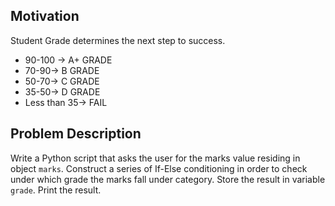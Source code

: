 ## Motivation
Student Grade determines the next step to success. 

+  90-100 ->  A+ GRADE
+ 70-90-> B GRADE
+ 50-70-> C GRADE
+ 35-50-> D GRADE
+ Less than 35-> FAIL 

## Problem Description
Write a Python script  that asks the user for the marks value residing in object `marks`.
Construct a series of If-Else conditioning in order to check under which grade the marks fall under category. 
Store the result in variable `grade`.
Print the result.